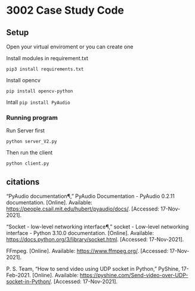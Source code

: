 # 3002 Case Study Code 

## Setup 
Open your virtual enviroment or you can create one

Install modules in requirement.txt 
```
pip3 install requirements.txt
```

Install opencv

```pip install opencv-python```

Intall 
```pip install PyAudio```

### Running program

Run Server first 

```python server_V2.py```

Then run the client

```python client.py```


## citations

“PyAudio documentation¶,” PyAudio Documentation - PyAudio 0.2.11 documentation. [Online]. Available: https://people.csail.mit.edu/hubert/pyaudio/docs/. [Accessed: 17-Nov-2021]. 


“Socket - low-level networking interface¶,” socket - Low-level networking interface - Python 3.10.0 documentation. [Online]. Available: https://docs.python.org/3/library/socket.html. [Accessed: 17-Nov-2021]. 

FFmpeg. [Online]. Available: https://www.ffmpeg.org/. [Accessed: 17-Nov-2021]. 

P. S. Team, “How to send video using UDP socket in Python,” PyShine, 17-Feb-2021. [Online]. Available: https://pyshine.com/Send-video-over-UDP-socket-in-Python/. [Accessed: 17-Nov-2021]. 